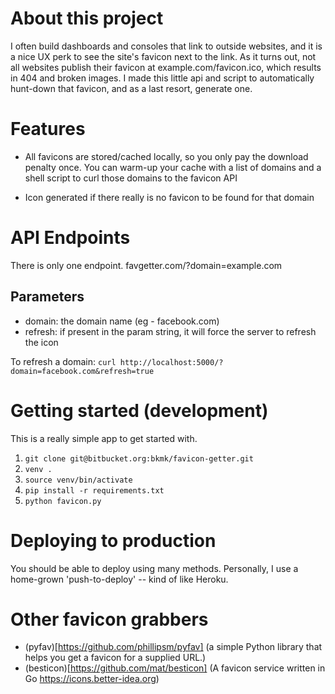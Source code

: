 # About this project

I often build dashboards and consoles that link to outside websites, 
and it is a nice UX perk to see the site's favicon next to the link.
As it turns out, not all websites publish their favicon at 
example.com/favicon.ico, which results in 404 and broken images.
I made this little api and script to automatically hunt-down that
favicon, and as a last resort, generate one.

# Features

  - All favicons are stored/cached locally, so you only pay the download
penalty once. You can warm-up your cache with a list of domains and a shell
script to curl those domains to the favicon API

  - Icon generated if there really is no favicon to be found for that domain

# API Endpoints

There is only one endpoint. favgetter.com/?domain=example.com

## Parameters

  - domain: the domain name (eg - facebook.com)
  - refresh: if present in the param string, it will force the server to refresh 
  the icon

To refresh a domain: `curl http://localhost:5000/?domain=facebook.com&refresh=true`


# Getting started (development)

This is a really simple app to get started with.

  1. `git clone git@bitbucket.org:bkmk/favicon-getter.git`
  2. `venv .`
  3. `source venv/bin/activate`
  4. `pip install -r requirements.txt`
  5. `python favicon.py`

# Deploying to production

You should be able to deploy using many methods. Personally, I use a home-grown
'push-to-deploy' -- kind of like Heroku.

# Other favicon grabbers

  - (pyfav)[https://github.com/phillipsm/pyfav] (a simple Python library that helps you get a favicon for a supplied URL.)
  - (besticon)[https://github.com/mat/besticon] (A favicon service written in Go https://icons.better-idea.org)
